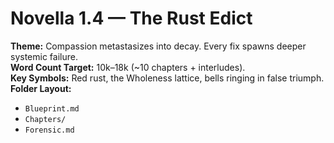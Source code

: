 # Novella 1.4 — The Rust Edict

**Theme:** Compassion metastasizes into decay. Every fix spawns deeper systemic failure.  
**Word Count Target:** 10k–18k (~10 chapters + interludes).  
**Key Symbols:** Red rust, the Wholeness lattice, bells ringing in false triumph.  
**Folder Layout:**
- `Blueprint.md`
- `Chapters/`
- `Forensic.md`
